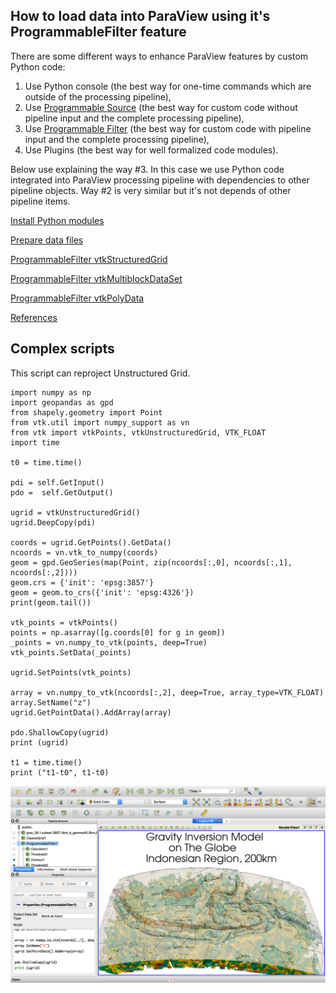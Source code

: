 ## How to load data into ParaView using it's ProgrammableFilter feature

There are some different ways to enhance ParaView features by custom Python code:

1. Use Python console (the best way for one-time commands which are outside of the processing pipeline),
2. Use [Programmable Source](../ProgrammableSource/README.md) (the best way for custom code without pipeline input and the complete processing pipeline),
3. Use [Programmable Filter](../ProgrammableFilter/README.md) (the best way for custom code with pipeline input and the complete processing pipeline),
4. Use Plugins (the best way for well formalized code modules).

Below use explaining the way #3. In this case we use Python code integrated into ParaView processing pipeline with dependencies to other pipeline objects. Way #2 is very similar but it's not depends of other pipeline items.

[Install Python modules](../install.md)

[Prepare data files](../datafiles.md)

[ProgrammableFilter vtkStructuredGrid](vtkStructuredGrid.md)

[ProgrammableFilter vtkMultiblockDataSet](vtkMultiblockDataSet.md)

[ProgrammableFilter vtkPolyData](vtkPolyData.md)

[References](../references.md)

## Complex scripts

This script can reproject Unstructured Grid.

```
import numpy as np
import geopandas as gpd
from shapely.geometry import Point
from vtk.util import numpy_support as vn
from vtk import vtkPoints, vtkUnstructuredGrid, VTK_FLOAT
import time

t0 = time.time()

pdi = self.GetInput()
pdo =  self.GetOutput()

ugrid = vtkUnstructuredGrid()
ugrid.DeepCopy(pdi)

coords = ugrid.GetPoints().GetData()
ncoords = vn.vtk_to_numpy(coords)
geom = gpd.GeoSeries(map(Point, zip(ncoords[:,0], ncoords[:,1], ncoords[:,2])))
geom.crs = {'init': 'epsg:3857'}
geom = geom.to_crs({'init': 'epsg:4326'})
print(geom.tail())

vtk_points = vtkPoints()
points = np.asarray([g.coords[0] for g in geom])
_points = vn.numpy_to_vtk(points, deep=True)
vtk_points.SetData(_points)

ugrid.SetPoints(vtk_points)

array = vn.numpy_to_vtk(ncoords[:,2], deep=True, array_type=VTK_FLOAT)
array.SetName("z")
ugrid.GetPointData().AddArray(array)

pdo.ShallowCopy(ugrid)
print (ugrid)

t1 = time.time()
print ("t1-t0", t1-t0)
```
![ParaView_ProgrammableFilter_reproject.jpg](ParaView_ProgrammableFilter_reproject.jpg)
